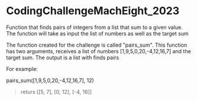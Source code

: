 # CodingChallengeMachEight_2023
Function that finds pairs of integers from a list that sum to a given value. The function will take as input the list of numbers as well as the target sum

The function created for the challenge is called "pairs_sum". This function has two arguments, receives a list of numbers [1,9,5,0,20,-4,12,16,7] and the target sum.
The output is a list with finds pairs

For example:

pairs_sum([1,9,5,0,20,-4,12,16,7], 12)

>returs [[5, 7], [0, 12], [-4, 16]]
